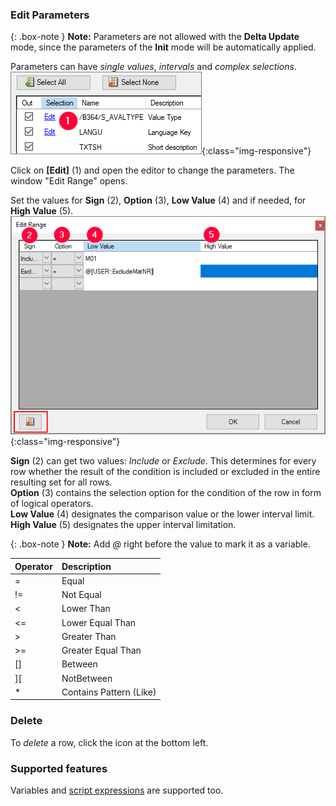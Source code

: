 ### Edit Parameters 

{: .box-note } 
**Note:** Parameters are not allowed with the **Delta Update** mode, since the parameters of the **Init** mode will be automatically applied.

Parameters can have *single values*, *intervals* and *complex selections*. <br>
![Edit-Parameters](/img/content/Parameters_edit.png){:class="img-responsive"}

Click on **[Edit]** (1) and open the editor to change the parameters. The window "Edit Range" opens.

Set the values for **Sign** (2), **Option** (3), **Low Value** (4) and if needed, for **High Value** (5).<br>
![Parameters-2](/img/content/Parameters-2.png){:class="img-responsive"}

**Sign** (2) can get two values: *Include* or *Exclude*. This determines for every row whether the result of the condition is included or excluded in the entire resulting set for all rows.<br>
**Option** (3) contains the selection option for the condition of the row in form of logical operators.<br>
**Low Value** (4) designates the comparison value or the lower interval limit.<br>
**High Value** (5) designates the upper interval limitation.

{: .box-note }
**Note:** Add *@* right before the value to mark it as a variable.

|Operator|Description|
|:---|:---|
| = | Equal|
| != |Not Equal|
| < |Lower Than|
| <= |Lower Equal Than|
| > |Greater Than|
| >= |Greater Equal Than|
| [] |Between|
| ][ |NotBetween|
| * |Contains Pattern (Like)| 

### Delete
To *delete* a row, click the icon at the bottom left.

### Supported features

Variables and [script expressions](../advanced-techniques/script-expressions) are supported too. 
